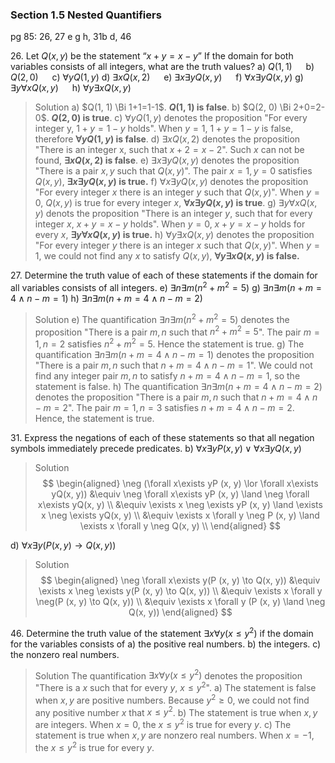 ### Section 1.5 Nested Quantifiers
pg 85: 26, 27 e g h, 31b d, 46

26\. Let $Q(x, y)$ be the statement “$x + y = x - y$” If the domain for both variables consists of all integers, what are the truth values?
a) $Q(1, 1)$ &emsp; b) $Q(2, 0)$ &emsp; c) $\forall y Q(1, y)$
d) $\exists x Q(x, 2)$ &emsp; e) $\exists x \exists yQ(x, y)$ &emsp; f) $\forall x\exists yQ(x, y)$
g) $\exists y \forall x Q(x, y)$ &emsp; h) $\forall y\exists xQ(x, y)$
>Solution
a) $Q(1, 1) \Bi 1+1=1-1$. **$Q(1, 1)$ is false**.
b) $Q(2, 0) \Bi 2+0=2-0$. **$Q(2, 0)$ is true**.
c) $\forall y Q(1, y)$ denotes the proposition "For every integer y, $1+y=1-y$ holds". When $y=1$, $1+y=1-y$ is false, therefore **$\forall y Q(1, y)$ is false**.
d) $\exists x Q(x, 2)$ denotes the proposition "There is an integer x, such that $x+2=x-2$". Such $x$ can not be found, **$\exists x Q(x, 2)$ is false**.
e) $\exists x \exists yQ(x, y)$ denotes the proposition "There is a pair $x, y$ such that $Q(x, y)$".  The pair $x=1, y=0$ satisfies $Q(x, y)$,  **$\exists x \exists yQ(x, y)$ is true.**
f) $\forall x\exists yQ(x, y)$ denotes the proposition "For every integer $x$ there is an integer $y$ such that $Q(x, y)$". When $y=0$, $Q(x, y)$ is true for every integer $x$, **$\forall x\exists yQ(x, y)$ is true**.
g) $\exists y \forall x Q(x, y)$ denots the proposition "There is an integer $y$, such that for every integer $x$, $x+y=x-y$ holds". When $y=0$,  $x+y=x-y$ holds for every $x$, **$\exists y \forall x Q(x, y)$ is true.**
h) $\forall y\exists xQ(x, y)$ denotes the proposition "For every integer $y$ there is an integer $x$ such that $Q(x, y)$". When $y=1$, we could not find any $x$ to satisfy  $Q(x, y)$, **$\forall y\exists xQ(x, y)$ is false.**

27\. Determine the truth value of each of these statements if the domain for all variables consists of all integers.
e) $\exists n\exists m(n^2 + m^2 = 5)$
g) $\exists n\exists m(n + m = 4 \land n - m = 1)$
h) $\exists n\exists m(n + m = 4 \land n - m = 2)$
>Solution
e) The quantification $\exists n\exists m(n^2 + m^2 = 5)$ denotes the proposition "There is a pair $m, n$ such that $n^2 + m^2 = 5$". The pair $m=1, n=2$ satisfies $n^2 + m^2 = 5$. Hence the statement is true.
g) The quantification $\exists n\exists m(n + m = 4 \land n - m = 1)$ denotes the proposition "There is a pair $m, n$ such that $n + m = 4 \land n - m = 1$". We could not find any integer pair $m,n$ to satisfy $n + m = 4 \land n - m = 1$, so the statement is false.
h) The quantification $\exists n\exists m(n + m = 4 \land n - m = 2)$ denotes the proposition "There is a pair $m, n$ such that $n + m = 4 \land n - m = 2$". The pair $m=1,n=3$ satisfies $n + m = 4 \land n - m = 2$. Hence, the statement is true.

31\. Express the negations of each of these statements so that all negation symbols immediately precede predicates.
b) $\forall  x\exists yP (x, y) \lor \forall  x\exists yQ(x, y)$
>Solution
$$
\begin{aligned}
\neg (\forall  x\exists yP (x, y) \lor \forall  x\exists yQ(x, y)) &\equiv \neg \forall  x\exists yP (x, y) \land \neg \forall  x\exists yQ(x, y) \\
&\equiv \exists x \neg \exists yP (x, y) \land  \exists x \neg \exists yQ(x, y) \\
&\equiv \exists x \forall y \neg P (x, y) \land  \exists x \forall y \neg Q(x, y) \\
\end{aligned}
$$

d) $\forall  x\exists y(P (x, y) \to Q(x, y))$
>Solution
$$
\begin{aligned}
\neg \forall  x\exists y(P (x, y) \to Q(x, y)) &\equiv \exists x  \neg \exists y(P (x, y) \to Q(x, y)) \\
&\equiv \exists x  \forall y  \neg(P (x, y) \to Q(x, y)) \\
&\equiv \exists x  \forall y  (P (x, y)  \land \neg Q(x, y))
\end{aligned}
$$

46\. Determine the truth value of the statement $\exists x\forall  y(x \leqslant y^2)$ if the domain for the variables consists of
a) the positive real numbers.
b) the integers.
c) the nonzero real numbers.
>Solution
The quantification $\exists x\forall  y(x \leqslant y^2)$ denotes the proposition "There is a $x$ such that for every $y$, $x \leqslant y^2$".
a) The statement is false when $x,y$ are positive numbers. Because $y^2 \geqslant 0$, we could not find any positive number $x$ that $x \leqslant y^2$.
b) The statement is true when $x,y$ are integers. When $x=0$, the $x \leqslant y^2$ is true for every $y$.
c) The statement is true when $x,y$ are nonzero real numbers. When $x=-1$, the $x \leqslant y^2$ is true for every $y$.
